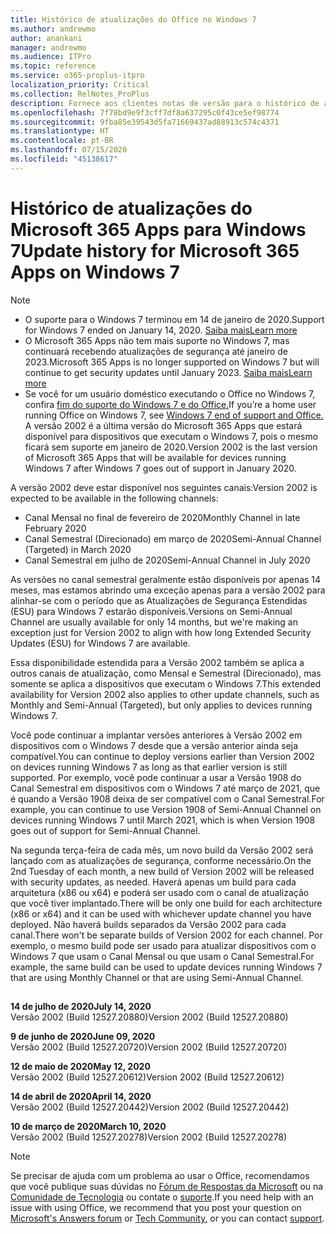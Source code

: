```yaml
---
title: Histórico de atualizações do Office no Windows 7
ms.author: andrewmo
author: anankani
manager: andrewmo
ms.audience: ITPro
ms.topic: reference
ms.service: o365-proplus-itpro
localization_priority: Critical
ms.collection: RelNotes_ProPlus
description: Fornece aos clientes notas de versão para o histórico de atualizações do Microsoft 365 Apps para Windows 7
ms.openlocfilehash: 7f78bd9e9f3cff7df8a637295c0f43ce5ef98774
ms.sourcegitcommit: 9fba85e39543d5fa71669437ad88913c574c4371
ms.translationtype: HT
ms.contentlocale: pt-BR
ms.lasthandoff: 07/15/2020
ms.locfileid: "45138617"
---
```

# <a name="update-history-for-microsoft-365-apps-on-windows-7"></a><span data-ttu-id="51dfc-103">Histórico de atualizações do Microsoft 365 Apps para Windows 7</span><span class="sxs-lookup"><span data-stu-id="51dfc-103">Update history for Microsoft 365 Apps on Windows 7</span></span> 

 > [!NOTE]
>
>- <span data-ttu-id="51dfc-104">O suporte para o Windows 7 terminou em 14 de janeiro de 2020.</span><span class="sxs-lookup"><span data-stu-id="51dfc-104">Support for Windows 7 ended on January 14, 2020.</span></span> [<span data-ttu-id="51dfc-105">Saiba mais</span><span class="sxs-lookup"><span data-stu-id="51dfc-105">Learn more</span></span>](https://www.microsoft.com/microsoft-365/windows/end-of-windows-7-support?rtc=1)
>- <span data-ttu-id="51dfc-106">O Microsoft 365 Apps não tem mais suporte no Windows 7, mas continuará recebendo atualizações de segurança até janeiro de 2023.</span><span class="sxs-lookup"><span data-stu-id="51dfc-106">Microsoft 365 Apps is no longer supported on Windows 7 but will continue to get security updates until January 2023.</span></span> [<span data-ttu-id="51dfc-107">Saiba mais</span><span class="sxs-lookup"><span data-stu-id="51dfc-107">Learn more</span></span>](https://docs.microsoft.com/DeployOffice/windows-7-support)
>- <span data-ttu-id="51dfc-108">Se você for um usuário doméstico executando o Office no Windows 7, confira [fim do suporte do Windows 7 e do Office.](https://support.office.com/en-us/article/windows-7-end-of-support-and-office-78f20fab-b57b-44d7-8368-06a8493f3cb9?ui=en-US&rs=en-US&ad=US)</span><span class="sxs-lookup"><span data-stu-id="51dfc-108">If you’re a home user running Office on Windows 7, see [Windows 7 end of support and Office.](https://support.office.com/en-us/article/windows-7-end-of-support-and-office-78f20fab-b57b-44d7-8368-06a8493f3cb9?ui=en-US&rs=en-US&ad=US)</span></span>
<span data-ttu-id="51dfc-109">A versão 2002 é a última versão do Microsoft 365 Apps que estará disponível para dispositivos que executam o Windows 7, pois o mesmo ficará sem suporte em janeiro de 2020.</span><span class="sxs-lookup"><span data-stu-id="51dfc-109">Version 2002 is the last version of Microsoft 365 Apps that will be available for devices running Windows 7 after Windows 7 goes out of support in January 2020.</span></span>  

<span data-ttu-id="51dfc-110">A versão 2002 deve estar disponível nos seguintes canais:</span><span class="sxs-lookup"><span data-stu-id="51dfc-110">Version 2002 is expected to be available in the following channels:</span></span>
- <span data-ttu-id="51dfc-111">Canal Mensal no final de fevereiro de 2020</span><span class="sxs-lookup"><span data-stu-id="51dfc-111">Monthly Channel in late February 2020</span></span>
- <span data-ttu-id="51dfc-112">Canal Semestral (Direcionado) em março de 2020</span><span class="sxs-lookup"><span data-stu-id="51dfc-112">Semi-Annual Channel (Targeted) in March 2020</span></span>
- <span data-ttu-id="51dfc-113">Canal Semestral em julho de 2020</span><span class="sxs-lookup"><span data-stu-id="51dfc-113">Semi-Annual Channel in July 2020</span></span>

<span data-ttu-id="51dfc-114">As versões no canal semestral geralmente estão disponíveis por apenas 14 meses, mas estamos abrindo uma exceção apenas para a versão 2002 para alinhar-se com o período que as Atualizações de Segurança Estendidas (ESU) para Windows 7 estarão disponíveis.</span><span class="sxs-lookup"><span data-stu-id="51dfc-114">Versions on Semi-Annual Channel are usually available for only 14 months, but we're making an exception just for Version 2002 to align with how long Extended Security Updates (ESU) for Windows 7 are available.</span></span>

<span data-ttu-id="51dfc-115">Essa disponibilidade estendida para a Versão 2002 também se aplica a outros canais de atualização, como Mensal e Semestral (Direcionado), mas somente se aplica a dispositivos que executam o Windows 7.</span><span class="sxs-lookup"><span data-stu-id="51dfc-115">This extended availability for Version 2002 also applies to other update channels, such as Monthly and Semi-Annual (Targeted), but only applies to devices running Windows 7.</span></span>

<span data-ttu-id="51dfc-116">Você pode continuar a implantar versões anteriores à Versão 2002 em dispositivos com o Windows 7 desde que a versão anterior ainda seja compatível.</span><span class="sxs-lookup"><span data-stu-id="51dfc-116">You can continue to deploy versions earlier than Version 2002 on devices running Windows 7 as long as that earlier version is still supported.</span></span> <span data-ttu-id="51dfc-117">Por exemplo, você pode continuar a usar a Versão 1908 do Canal Semestral em dispositivos com o Windows 7 até março de 2021, que é quando a Versão 1908 deixa de ser compatível com o Canal Semestral.</span><span class="sxs-lookup"><span data-stu-id="51dfc-117">For example, you can continue to use Version 1908 of Semi-Annual Channel on devices running Windows 7 until March 2021, which is when Version 1908 goes out of support for Semi-Annual Channel.</span></span>

<span data-ttu-id="51dfc-118">Na segunda terça-feira de cada mês, um novo build da Versão 2002 será lançado com as atualizações de segurança, conforme necessário.</span><span class="sxs-lookup"><span data-stu-id="51dfc-118">On the 2nd Tuesday of each month, a new build of Version 2002 will be released with security updates, as needed.</span></span> <span data-ttu-id="51dfc-119">Haverá apenas um build para cada arquitetura (x86 ou x64) e poderá ser usado com o canal de atualização que você tiver implantado.</span><span class="sxs-lookup"><span data-stu-id="51dfc-119">There will be only one build for each architecture (x86 or x64) and it can be used with whichever update channel you have deployed.</span></span> <span data-ttu-id="51dfc-120">Não haverá builds separados da Versão 2002 para cada canal.</span><span class="sxs-lookup"><span data-stu-id="51dfc-120">There won't be separate builds of Version 2002 for each channel.</span></span> <span data-ttu-id="51dfc-121">Por exemplo, o mesmo build pode ser usado para atualizar dispositivos com o Windows 7 que usam o Canal Mensal ou que usam o Canal Semestral.</span><span class="sxs-lookup"><span data-stu-id="51dfc-121">For example, the same build can be used to update devices running Windows 7 that are using Monthly Channel or that are using Semi-Annual Channel.</span></span>

##

[//]: # (NÃO REMOVA)

<span data-ttu-id="51dfc-123">**14 de julho de 2020**</span><span class="sxs-lookup"><span data-stu-id="51dfc-123">**July 14, 2020**</span></span><br/>
<span data-ttu-id="51dfc-124">Versão 2002 (Build 12527.20880)</span><span class="sxs-lookup"><span data-stu-id="51dfc-124">Version 2002 (Build 12527.20880)</span></span><br/>

<span data-ttu-id="51dfc-125">**9 de junho de 2020**</span><span class="sxs-lookup"><span data-stu-id="51dfc-125">**June 09, 2020**</span></span><br/>
<span data-ttu-id="51dfc-126">Versão 2002 (Build 12527.20720)</span><span class="sxs-lookup"><span data-stu-id="51dfc-126">Version 2002 (Build 12527.20720)</span></span><br/>

<span data-ttu-id="51dfc-127">**12 de maio de 2020**</span><span class="sxs-lookup"><span data-stu-id="51dfc-127">**May 12, 2020**</span></span><br/>
<span data-ttu-id="51dfc-128">Versão 2002 (Build 12527.20612)</span><span class="sxs-lookup"><span data-stu-id="51dfc-128">Version 2002 (Build 12527.20612)</span></span><br/>

<span data-ttu-id="51dfc-129">**14 de abril de 2020**</span><span class="sxs-lookup"><span data-stu-id="51dfc-129">**April 14, 2020**</span></span><br/>
<span data-ttu-id="51dfc-130">Versão 2002 (Build 12527.20442)</span><span class="sxs-lookup"><span data-stu-id="51dfc-130">Version 2002 (Build 12527.20442)</span></span><br/>

<span data-ttu-id="51dfc-131">**10 de março de 2020**</span><span class="sxs-lookup"><span data-stu-id="51dfc-131">**March 10, 2020**</span></span><br/>
<span data-ttu-id="51dfc-132">Versão 2002 (Build 12527.20278)</span><span class="sxs-lookup"><span data-stu-id="51dfc-132">Version 2002 (Build 12527.20278)</span></span><br/>




> [!NOTE]
> <span data-ttu-id="51dfc-133">Se precisar de ajuda com um problema ao usar o Office, recomendamos que você publique suas dúvidas no [Fórum de Respostas da Microsoft](https://answers.microsoft.com/) ou na [Comunidade de Tecnologia](https://techcommunity.microsoft.com/) ou contate o [suporte](https://support.microsoft.com/contactus).</span><span class="sxs-lookup"><span data-stu-id="51dfc-133">If you need help with an issue with using Office, we recommend that you post your question on [Microsoft's Answers forum](https://answers.microsoft.com/) or [Tech Community](https://techcommunity.microsoft.com/), or you can contact [support](https://support.microsoft.com/contactus).</span></span>
